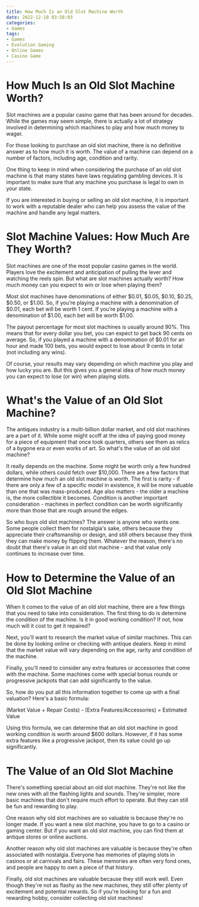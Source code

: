 ```yaml
---
title: How Much Is an Old Slot Machine Worth
date: 2022-12-18 03:58:03
categories:
- Games
tags:
- Games
- Evolution Gaming
- Online Games
- Casino Game
---
```



#  How Much Is an Old Slot Machine Worth?

Slot machines are a popular casino game that has been around for decades. While the games may seem simple, there is actually a lot of strategy involved in determining which machines to play and how much money to wager.

For those looking to purchase an old slot machine, there is no definitive answer as to how much it is worth. The value of a machine can depend on a number of factors, including age, condition and rarity.

One thing to keep in mind when considering the purchase of an old slot machine is that many states have laws regulating gambling devices. It is important to make sure that any machine you purchase is legal to own in your state.

If you are interested in buying or selling an old slot machine, it is important to work with a reputable dealer who can help you assess the value of the machine and handle any legal matters.

#  Slot Machine Values: How Much Are They Worth?

Slot machines are one of the most popular casino games in the world. Players love the excitement and anticipation of pulling the lever and watching the reels spin. But what are slot machines actually worth? How much money can you expect to win or lose when playing them?

Most slot machines have denominations of either $0.01, $0.05, $0.10, $0.25, $0.50, or $1.00. So, if you’re playing a machine with a denomination of $0.01, each bet will be worth 1 cent. If you’re playing a machine with a denomination of $1.00, each bet will be worth $1.00.

The payout percentage for most slot machines is usually around 90%. This means that for every dollar you bet, you can expect to get back 90 cents on average. So, if you played a machine with a denomination of $0.01 for an hour and made 100 bets, you would expect to lose about 9 cents in total (not including any wins).

Of course, your results may vary depending on which machine you play and how lucky you are. But this gives you a general idea of how much money you can expect to lose (or win) when playing slots.

#  What's the Value of an Old Slot Machine?

The antiques industry is a multi-billion dollar market, and old slot machines are a part of it. While some might scoff at the idea of paying good money for a piece of equipment that once took quarters, others see them as relics of a bygone era or even works of art. So what's the value of an old slot machine?

It really depends on the machine. Some might be worth only a few hundred dollars, while others could fetch over $10,000. There are a few factors that determine how much an old slot machine is worth. The first is rarity - if there are only a few of a specific model in existence, it will be more valuable than one that was mass-produced. Age also matters - the older a machine is, the more collectible it becomes. Condition is another important consideration - machines in perfect condition can be worth significantly more than those that are rough around the edges.

So who buys old slot machines? The answer is anyone who wants one. Some people collect them for nostalgia's sake, others because they appreciate their craftsmanship or design, and still others because they think they can make money by flipping them. Whatever the reason, there's no doubt that there's value in an old slot machine - and that value only continues to increase over time.

#  How to Determine the Value of an Old Slot Machine

When it comes to the value of an old slot machine, there are a few things that you need to take into consideration. The first thing to do is determine the condition of the machine. Is it in good working condition? If not, how much will it cost to get it repaired?

Next, you'll want to research the market value of similar machines. This can be done by looking online or checking with antique dealers. Keep in mind that the market value will vary depending on the age, rarity and condition of the machine.

Finally, you'll need to consider any extra features or accessories that come with the machine. Some machines come with special bonus rounds or progressive jackpots that can add significantly to the value.

So, how do you put all this information together to come up with a final valuation? Here's a basic formula:

(Market Value + Repair Costs) - (Extra Features/Accessories) = Estimated Value

Using this formula, we can determine that an old slot machine in good working condition is worth around $600 dollars. However, if it has some extra features like a progressive jackpot, then its value could go up significantly.

#  The Value of an Old Slot Machine

There's something special about an old slot machine. They're not like the new ones with all the flashing lights and sounds. They're simpler, more basic machines that don't require much effort to operate. But they can still be fun and rewarding to play.

One reason why old slot machines are so valuable is because they're no longer made. If you want a new slot machine, you have to go to a casino or gaming center. But if you want an old slot machine, you can find them at antique stores or online auctions.

Another reason why old slot machines are valuable is because they're often associated with nostalgia. Everyone has memories of playing slots in casinos or at carnivals and fairs. These memories are often very fond ones, and people are happy to own a piece of that history.

Finally, old slot machines are valuable because they still work well. Even though they're not as flashy as the new machines, they still offer plenty of excitement and potential rewards. So if you're looking for a fun and rewarding hobby, consider collecting old slot machines!